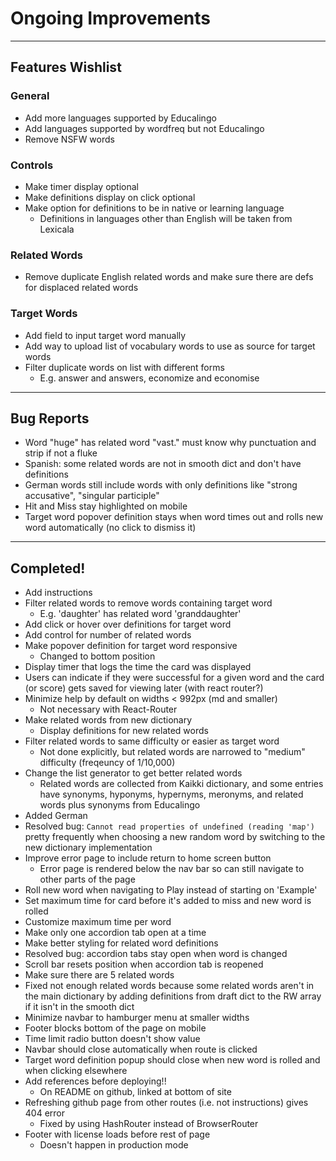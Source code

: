 
# Ongoing Improvements

---

## Features Wishlist

### General

 - Add more languages supported by Educalingo
 - Add languages supported by wordfreq but not Educalingo
 - Remove NSFW words

### Controls

 - Make timer display optional
 - Make definitions display on click optional
 - Make option for definitions to be in native or learning language
   - Definitions in languages other than English will be taken from Lexicala

### Related Words

 - Remove duplicate English related words and make sure there are defs for displaced related words

### Target Words

 - Add field to input target word manually
 - Add way to upload list of vocabulary words to use as source for target words
 - Filter duplicate words on list with different forms
    - E.g. answer and answers, economize and economise

---

## Bug Reports

 - Word "huge" has related word "vast." must know why punctuation and strip if not a fluke
 - Spanish: some related words are not in smooth dict and don't have definitions
 - German words still include words with only definitions like "strong accusative", "singular participle"
 - Hit and Miss stay highlighted on mobile
 - Target word popover definition stays when word times out and rolls new word automatically (no click to dismiss it)
---

## Completed!

 - Add instructions
 - Filter related words to remove words containing target word
   - E.g. 'daughter' has related word 'granddaughter'
 - Add click or hover over definitions for target word
 - Add control for number of related words
 - Make popover definition for target word responsive
   - Changed to bottom position
 - Display timer that logs the time the card was displayed
 - Users can indicate if they were successful for a given word and the card (or score) gets saved for viewing later (with react router?)
 - Minimize help by default on widths < 992px (md and smaller)
   - Not necessary with React-Router
 - Make related words from new dictionary
   - Display definitions for new related words
 - Filter related words to same difficulty or easier as target word
   - Not done explicitly, but related words are narrowed to "medium" difficulty (freqeuncy of 1/10,000)
 - Change the list generator to get better related words
   - Related words are collected from Kaikki dictionary, and some entries have synonyms, hyponyms, hypernyms, meronyms, and related words plus synonyms from Educalingo
 - Added German
 - Resolved bug: `Cannot read properties of undefined (reading 'map')` pretty frequently when choosing a new random word by switching to the new dictionary implementation
 - Improve error page to include return to home screen button
   - Error page is rendered below the nav bar so can still navigate to other parts of the page
 - Roll new word when navigating to Play instead of starting on 'Example'
 - Set maximum time for card before it's added to miss and new word is rolled
 - Customize maximum time per word
 - Make only one accordion tab open at a time
 - Make better styling for related word definitions
 - Resolved bug: accordion tabs stay open when word is changed
 - Scroll bar resets position when accordion tab is reopened
 - Make sure there are 5 related words
 - Fixed not enough related words because some related words aren't in the main dictionary by adding definitions from draft dict to the RW array if it isn't in the smooth dict
 - Minimize navbar to hamburger menu at smaller widths
 - Footer blocks bottom of the page on mobile
 - Time limit radio button doesn't show value
 - Navbar should close automatically when route is clicked
 - Target word definition popup should close when new word is rolled and when clicking elsewhere
 - Add references before deploying!!
   - On README on github, linked at bottom of site
 - Refreshing github page from other routes (i.e. not instructions) gives 404 error
   - Fixed by using HashRouter instead of BrowserRouter
 - Footer with license loads before rest of page
   - Doesn't happen in production mode